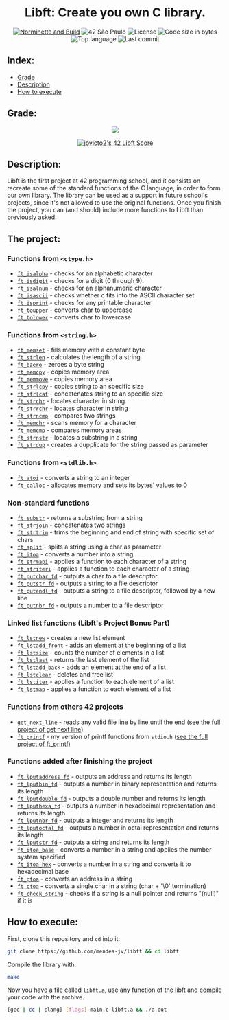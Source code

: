 <div align = center>

# Libft: Create you own C library.

[![Norminette and Build](https://github.com/mendes-jv/libft/actions/workflows/main.yml/badge.svg)](https://github.com/mendes-jv/libft/actions/workflows/main.yml)
![42 São Paulo](https://img.shields.io/badge/42-SP-1E2952)
![License](https://img.shields.io/github/license/mendes-jv/libft?color=dark-green)
![Code size in bytes](https://img.shields.io/github/languages/code-size/mendes-jv/libft?color=dark-green)
![Top language](https://img.shields.io/github/languages/top/mendes-jv/libft?color=dark-green)
![Last commit](https://img.shields.io/github/last-commit/mendes-jv/libft?color=dark-green)

</div>

## Index:

* [Grade](#grade)
* [Description](#description)
* [How to execute](#how-to-execute)

## Grade:

<div align = center>

![](https://game.42sp.org.br/static/assets/achievements/libftm.png)

[![jovicto2's 42 Libft Score](https://badge42.vercel.app/api/v2/clj244ax4006908l8zkjw830s/project/3081696)](https://github.com/JaeSeoKim/badge42)



</div>

## Description:

Libft is the first project at 42 programming school, and it consists on recreate some of the standard functions of the C language, in order to form our own library. The library can be used as a support in future school's projects, since it's not allowed to use the original functions. Once you finish the project, you can (and should) include more functions to Libft than previously asked.

## The project:

### Functions from `<ctype.h>`

- [`ft_isalpha`](sources/ft_isalpha.c)	- checks  for  an  alphabetic  character
- [`ft_isdigit`](sources/ft_isdigit.c)	- checks for a digit (0 through 9).
- [`ft_isalnum`](sources/ft_isalnum.c)	- checks for an alphanumeric character
- [`ft_isascii`](sources/ft_isascii.c)	- checks whether c fits into the ASCII character set
- [`ft_isprint`](sources/ft_isprint.c)	- checks for any printable character
- [`ft_toupper`](sources/ft_toupper.c)	- converts char to uppercase
- [`ft_tolower`](sources/ft_tolower.c)	- converts char to lowercase

### Functions from `<string.h>`

- [`ft_memset`](sources/ft_memset.c)	- fills memory with a constant byte
- [`ft_strlen`](sources/ft_strlen.c)	- calculates the length of a string
- [`ft_bzero`](sources/ft_bzero.c)	- zeroes a byte string
- [`ft_memcpy`](sources/ft_memcpy.c)	- copies memory area
- [`ft_memmove`](sources/ft_memmove.c)	- copies memory area
- [`ft_strlcpy`](sources/ft_strlcpy.c)	- copies string to an specific size
- [`ft_strlcat`](sources/ft_strlcat.c)	- concatenates string to an specific size
- [`ft_strchr`](sources/ft_strchr.c)	- locates character in string
- [`ft_strrchr`](sources/ft_strrchr.c)	- locates character in string
- [`ft_strncmp`](sources/ft_strncmp.c)	- compares two strings
- [`ft_memchr`](sources/ft_memchr.c)	- scans memory for a character
- [`ft_memcmp`](sources/ft_memcmp.c)	- compares memory areas
- [`ft_strnstr`](sources/ft_strnstr.c)	- locates a substring in a string
- [`ft_strdup`](sources/ft_strdup.c)	- creates a dupplicate for the string passed as parameter

### Functions from `<stdlib.h>`
- [`ft_atoi`](sources/ft_atoi.c)	- converts a string to an integer
- [`ft_calloc`](sources/ft_calloc.c)	- allocates memory and sets its bytes' values to 0

### Non-standard functions
- [`ft_substr`](sources/ft_substr.c)	- returns a substring from a string
- [`ft_strjoin`](sources/ft_strjoin.c)	- concatenates two strings
- [`ft_strtrim`](sources/ft_strtrim.c)	- trims the beginning and end of string with specific set of chars
- [`ft_split`](sources/ft_split.c)	- splits a string using a char as parameter
- [`ft_itoa`](sources/ft_itoa.c)	- converts a number into a string
- [`ft_strmapi`](sources/ft_strmapi.c)	- applies a function to each character of a string
- [`ft_striteri`](sources/ft_striteri.c)	- applies a function to each character of a string
- [`ft_putchar_fd`](sources/ft_putchar_fd.c)	- outputs a char to a file descriptor
- [`ft_putstr_fd`](sources/ft_putstr_fd.c)	- outputs a string to a file descriptor
- [`ft_putendl_fd`](sources/ft_putendl_fd.c)	- outputs a string to a file descriptor, followed by a new line
- [`ft_putnbr_fd`](sources/ft_putnbr_fd.c)	- outputs a number to a file descriptor

### Linked list functions (Libft's Project Bonus Part)

- [`ft_lstnew`](sources/ft_lstnew.c)	- creates a new list element
- [`ft_lstadd_front`](sources/ft_lstadd_front.c)	- adds an element at the beginning of a list
- [`ft_lstsize`](sources/ft_lstsize.c)	- counts the number of elements in a list
- [`ft_lstlast`](sources/ft_lstlast.c)	- returns the last element of the list
- [`ft_lstadd_back`](sources/ft_lstadd_back.c)	- adds an element at the end of a list
- [`ft_lstclear`](sources/ft_lstclear.c)	- deletes and free list
- [`ft_lstiter`](sources/ft_lstiter.c)	- applies a function to each element of a list
- [`ft_lstmap`](sources/ft_lstmap.c)	- applies a function to each element of a list

### Functions from others 42 projects

- [`get_next_line`](sources/ft_get_next_line.c)  - reads any valid file line by line until the end ([see the full project of get next line](https://github.com/mendes-jv/get-next-line))
- [`ft_printf`](sources/ft_printf.c)  - my version of printf functions from `stdio.h` ([see the full project of ft_printf](https://github.com/mendes-jv/ft-printf))

### Functions added after finishing the project

- [`ft_lputaddress_fd`](sources/ft_lputaddress_fd.c)	- outputs an address and returns its length
- [`ft_lputbin_fd`](sources/ft_lputbin_fd.c)	- outputs a number in binary representation and returns its length
- [`ft_lputdouble_fd`](sources/ft_lputdouble_fd.c)	- outputs a double number and returns its length
- [`ft_lputhexa_fd`](sources/ft_lputhexa_fd.c)	- outputs a number in hexadecimal representation and returns its length
- [`ft_lputnbr_fd`](sources/ft_lputnbr_fd.c)	- outputs a integer and returns its length
- [`ft_lputoctal_fd`](sources/ft_lputoctal_fd.c)	- outputs a number in octal representation and returns its length
- [`ft_lputstr_fd`](sources/ft_lputstr_fd.c)	- outputs a string and returns its length
- [`ft_itoa_base`](sources/ft_itoa_base.c)	- converts a number in a string and applies the number system specified
- [`ft_itoa_hex`](sources/ft_itoa_hex.c)	- converts a number in a string and converts it to hexadecimal base
- [`ft_ptoa`](sources/ft_ptoa.c)	- converts an address in a string
- [`ft_ctoa`](sources/ft_ctoa.c)	- converts a single char in a string (char + '\0' termination)
- [`ft_check_string`](sources/ft_check_string.c)	- checks if a string is a null pointer and returns "(null)" if it is

## How to execute:

First, clone this repository and `cd` into it:

```zsh
git clone https://github.com/mendes-jv/libft && cd libft
```

Compile the library with:

```zsh
make
```

Now you have a file called `libft.a`, use any function of the libft and compile your code with the archive.   

```sh
[gcc | cc | clang] [flags] main.c libft.a && ./a.out
```
